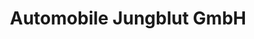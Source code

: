---
title: "Automobile Jungblut GmbH"
url: /lebach/automobile-jungblut-gmbh/
shop: Autowerkstatt
---